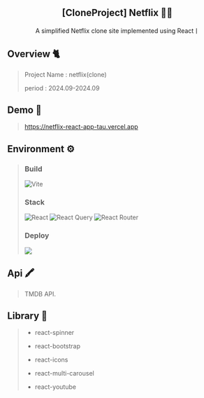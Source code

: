 <div align="center">
<h2>[CloneProject] Netflix 👨‍🏫</h2>
A simplified Netflix clone site implemented using Reactㅣ
</div>

## Overview 🐈
> Project Name : netflix(clone)
> 
> period : 2024.09-2024.09

## Demo 📝
> https://netflix-react-app-tau.vercel.app

## Environment ⚙ 
 
> ### Build
>  ![Vite](https://img.shields.io/badge/vite-%23646CFF.svg?style=for-the-badge&logo=vite&logoColor=white)
> ### Stack
>  ![React](https://img.shields.io/badge/react-%2320232a.svg?style=for-the-badge&logo=react&logoColor=%2361DAFB) 
>  ![React Query](https://img.shields.io/badge/-React%20Query-FF4154?style=for-the-badge&logo=react%20query&logoColor=white) 
>  ![React Router](https://img.shields.io/badge/React_Router-CA4245?style=for-the-badge&logo=react-router&logoColor=white) 
>  <br> 
> 
> ### Deploy
>  <img src="https://img.shields.io/badge/Vercel-000000?style=for-the-badge&logo=Vercel&logoColor=white">
 > 
## Api 🖍
 >  TMDB API.

## Library 💼
> - react-spinner
> 
> - react-bootstrap
> 
> - react-icons
> 
> - react-multi-carousel
> 
> - react-youtube

